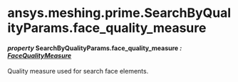 # ansys.meshing.prime.SearchByQualityParams.face_quality_measure



#### *property* SearchByQualityParams.face_quality_measure *: [FaceQualityMeasure](ansys.meshing.prime.FaceQualityMeasure.md#ansys.meshing.prime.FaceQualityMeasure)*

Quality measure used for search face elements.

<!-- !! processed by numpydoc !! -->
